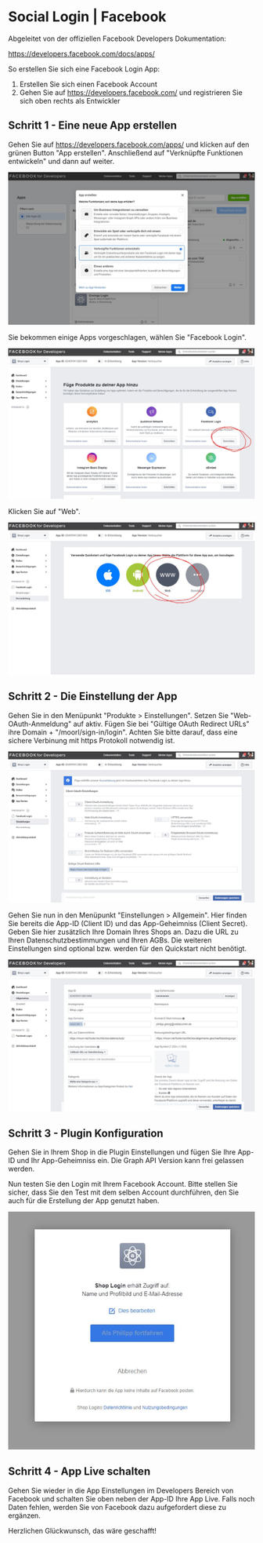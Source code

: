 # Social Login | Facebook

Abgeleitet von der offiziellen Facebook Developers Dokumentation:

https://developers.facebook.com/docs/apps/

So erstellen Sie sich eine Facebook Login App:

1. Erstellen Sie sich einen Facebook Account
2. Gehen Sie auf https://developers.facebook.com/ und registrieren Sie sich oben rechts als Entwickler

## Schritt 1 - Eine neue App erstellen

Gehen Sie auf https://developers.facebook.com/apps/ und klicken auf den grünen Button
"App erstellen". Anschließend auf "Verknüpfte Funktionen entwickeln" und dann auf weiter.

![Plugin Konfiguration](images/facebook-1.jpg)

Sie bekommen einige Apps vorgeschlagen, wählen Sie "Facebook Login".

![Plugin Konfiguration](images/facebook-2.jpg)

Klicken Sie auf "Web".

![Plugin Konfiguration](images/facebook-3.jpg)

## Schritt 2 - Die Einstellung der App

Gehen Sie in den Menüpunkt "Produkte > Einstellungen". Setzen Sie "Web-OAuth-Anmeldung" auf aktiv.
Fügen Sie bei "Gültige OAuth Redirect URLs" ihre Domain + "/moorl/sign-in/login". Achten Sie bitte darauf,
dass eine sichere Verbinung mit https Protokoll notwendig ist.

![Plugin Konfiguration](images/facebook-4.jpg)

Gehen Sie nun in den Menüpunkt "Einstellungen > Allgemein". Hier finden Sie bereits die App-ID (Client ID)
und das App-Geheimniss (Client Secret). Geben Sie hier zusätzlich Ihre Domain Ihres Shops an. Dazu die URL
zu Ihren Datenschutzbestimmungen und Ihren AGBs. Die weiteren Einstellungen sind optional bzw. werden für
den Quickstart nicht benötigt.

![Plugin Konfiguration](images/facebook-5.jpg)

## Schritt 3 - Plugin Konfiguration

Gehen Sie in Ihrem Shop in die Plugin Einstellungen und fügen Sie Ihre App-ID und Ihr App-Geheimniss ein.
Die Graph API Version kann frei gelassen werden.

Nun testen Sie den Login mit Ihrem Facebook Account. Bitte stellen Sie sicher, dass Sie den Test mit dem 
selben Account durchführen, den Sie auch für die Erstellung der App genutzt haben.

![Plugin Konfiguration](images/facebook-6.jpg)

## Schritt 4 - App Live schalten

Gehen Sie wieder in die App Einstellungen im Developers Bereich von Facebook und schalten Sie oben 
neben der App-ID Ihre App Live. Falls noch Daten fehlen, werden Sie von Facebook dazu aufgefordert
diese zu ergänzen.

Herzlichen Glückwunsch, das wäre geschafft!